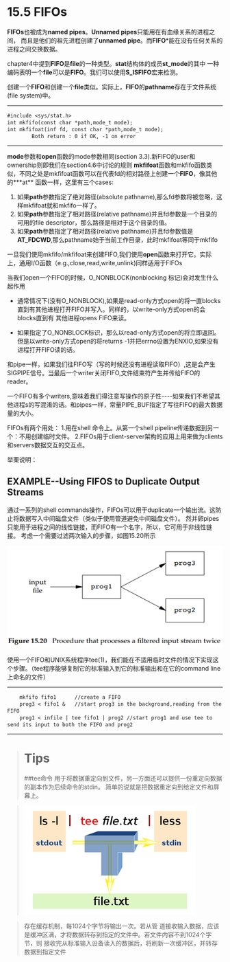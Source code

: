 # 15.5 FIFOs

**FIFOs**也被成为**named pipes**。**Unnamed pipes**只能用在有血缘关系的进程之间，
而且是他们的祖先进程创建了**unnamed pipe**。而**FIFO***能在没有任何关系的进程之间交换数据。

chapter4中提到**FIFO**是**file**的一种类型。**stat**结构体的成员**st_mode**的其中
一种编码表明一个**file**可以是**FIFO**。我们可以使用**S\_ISFIFO**宏来检测。

创建一个**FIFO**和创建一个**file**类似。实际上，**FIFO**的**pathname**存在于文件系统(file system)中。

***
```
#include <sys/stat.h>
int mkfifo(const char *path,mode_t mode);
int mkfifoat(inf fd, const char *path,mode_t mode);
        Both return : 0 if OK, -1 on error
```
***
**mode**参数和**open**函数的mode参数相同(section 3.3).新FIFO的user和ownership则即我们在section4.6中讨论的规则
**mkfifoat**函数和mkfifo函数类似，不同之处是mkfifoat函数可以在代表fd的相对路径上创建一个**FIFO**，像其他的**\*at**
函数一样，这里有三个cases:
1. 如果**path**参数指定了绝对路径(absolute pathname),那么fd参数将被忽略，这样mkfifoat就和mkfifo一样了。
2. 如果**path**参数指定了相对路径(relative pathname)并且fd参数是一个目录的可用的file descriptor，那么路径是相对于这个目录的值。
3. 如果**path**参数指定了相对路径(relative pathname)并且fd参数值是**AT_FDCWD**,那么pathname始于当前工作目录，此时mkfifoat等同于mkfifo

一旦我们使用mkfifo/mkfifoat来创建FIFO,我们使用**open**函数来打开它。实际上，通用I/O函数（e.g.,close,read,write,unlink)同样适用于FIFOs

当我们open一个FIFO的时候，O_NONBLOCK(nonblocking 标记)会对发生什么起作用

* 通常情况下(没有O\_NONBLOCK),如果是read-only方式open的将一直blocks直到有其他进程打开FIFO并写入。同样的，以write-only方式open的会blocks直到有
其他进程opens FIFO来读。

* 如果指定了O\_NONBLOCK标识，那么以read-only方式open的将立即返回。但是以write-only方式open的将returns -1并把errno设置为ENXIO,如果没有进程打开FIFO读的话。

和pipe一样，如果我们往FIFO写（写的时候还没有进程读取FIFO）,这是会产生SIGPIPE信号。当最后一个writer关闭FIFO,文件结束符产生并传给FIFO的reader。

一个FIFO有多个writers,意味着我们得注意写操作的原子性----如果我们不希望其他进程s的写混淆的话。和pipes一样，常量PIPE_BUF指定了写往FIFO的最大数据量的大小。

FIFOs有两个用处：
1.用在shell 命令上。从第一个shell pipeline传递数据到另一个：不用创建临时文件。
2.FIFOs用于client-server架构的应用上用来做为clients和servers数据交互的交互点。

举栗说明：
## EXAMPLE--Using FIFOS to Duplicate Output Streams

通过一系列的shell commands操作，FIFOs可以用于duplicate一个输出流。这防止将数据写入中间磁盘文件（类似于使用管道避免中间磁盘文件）。 然并卵pipes只能用于进程之间的线性链接，而FIFO有一个名字，所以，它可用于非线性链接。
考虑一个需要过滤两次输入的步骤，如图15.20所示

![filter_twice](./images/15_20_procedure_process_twice.png)

使用一个FIFO和UNIX系统程序tee(1)，我们能在不适用临时文件的情况下实现这个步骤。（tee程序能够复制它的标准输入到它的标准输出和在它的command line上命名的文件）

***
```
    mkfifo fifo1      //create a FIFO
    prog3 < fifo1 &   //start prog3 in the background,reading from the FIFO
    prog1 < infile | tee fifo1 | prog2 //start prog1 and use tee to send its input to both the FIFO and prog2
```
***
># Tips
>##tee命令
>用于将数据重定向到文件，另一方面还可以提供一份重定向数据的副本作为后续命令的stdin。
>简单的说就是把数据重定向到给定文件和屏幕上。 

>![use_tee](./images/15_20_use_tee.png)

>存在缓存机制，每1024个字节将输出一次。若从管
>道接收输入数据，应该是缓冲区满，才将数据转存到指定的文件中。若文件内容不到1024个字节，则
>接收完从标准输入设备读入的数据后，将刷新一次缓冲区，并转存数据到指定文件
>


